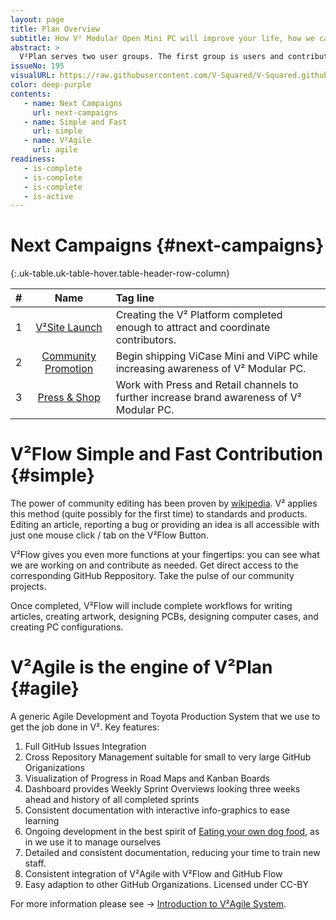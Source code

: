 ```yaml
---
layout: page
title: Plan Overview
subtitle: How V² Modular Open Mini PC will improve your life, how we can make it happen and how you can help. 
abstract: >
  V²Plan serves two user groups. The first group is users and contributors of V². The second group is GitHub users who are looking for an Agile Project Management and Toyota Production System to add to their GitHub Organization. 
issueNo: 195
visualURL: https://raw.githubusercontent.com/V-Squared/V-Squared.github.io/master/images/titles/plan/plan
color: deep-purple
contents:
   - name: Next Campaigns
     url: next-campaigns
   - name: Simple and Fast
     url: simple
   - name: V²Agile
     url: agile
readiness:
   - is-complete
   - is-complete
   - is-complete
   - is-active
---
```


# Next Campaigns {#next-campaigns}

{:.uk-table.uk-table-hover.table-header-row-column}

| # | Name | Tag line |
|--:|:----------:|:-------------------|
| 1 | [V²Site Launch][1] | Creating the V² Platform completed enough to attract and coordinate contributors. |
| 2 | [Community Promotion][2] | Begin shipping ViCase Mini and ViPC while increasing awareness of V² Modular PC. |
| 3 | [Press & Shop][3] | Work with Press and Retail channels to further increase brand awareness of V² Modular PC. |

[1]: /plan/road-map/campaign01/
[2]: /plan/road-map/campaign02/
[3]: /plan/road-map/campaign03/


# V²Flow Simple and Fast Contribution {#simple}

The power of community editing has been proven by [wikipedia](https://www.wikipedia.org/). V² applies this method (quite possibly for the first time) to standards and products. Editing an article, reporting a bug or providing an idea is all accessible with just one mouse click / tab on the V²Flow Button. 

V²Flow gives you even more functions at your fingertips: you can see what we are working on and contribute as needed. Get direct access to the corresponding GitHub Reppository. Take the pulse of our community projects.

Once completed, V²Flow will include complete workflows for writing articles, creating artwork, designing PCBs, designing computer cases, and creating PC configurations.


# V²Agile is the engine of V²Plan {#agile}

A generic Agile Development and Toyota Production System that we use to get the job done in V². Key features:

  1. Full GitHub Issues Integration
  2. Cross Repository Management suitable for small to very large GitHub Origanizations
  3. Visualization of Progress in Road Maps and Kanban Boards
  4. Dashboard provides Weekly Sprint Overviews looking three weeks ahead and history of all completed sprints
  5. Consistent documentation with interactive info-graphics to ease learning
  6. Ongoing development in the best spirit of [Eating your own dog food](https://en.wikipedia.org/wiki/Eating_your_own_dog_food), as in we use it to manage ourselves
  7. Detailed and consistent documentation, reducing your time to train new staff.
  8. Consistent integration of V²Agile with V²Flow and GitHub Flow
  9. Easy adaption to other GitHub Organizations. Licensed under CC-BY

For more information please see → [Introduction to V²Agile System](/plan/agile/).
